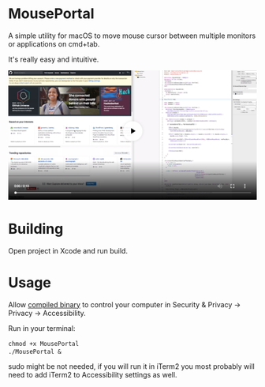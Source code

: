 # MousePortal

A simple utility for macOS to move mouse cursor between multiple monitors or applications on cmd+tab.

It's really easy and intuitive.

[![Watch the video](https://github.com/svsool/MousePortal/blob/master/static/images/video_preview.png)](https://youtu.be/m8ntuXbTWyc)

# Building

Open project in Xcode and run build.

# Usage

Allow [compiled binary](https://github.com/svsool/MousePortal/releases) to control your computer in Security & Privacy -> Privacy -> Accessibility.

Run in your terminal:
```
chmod +x MousePortal
./MousePortal &
```

sudo might be not needed, if you will run it in iTerm2 you most probably will need to add iTerm2 to Accessibility settings as well.  
